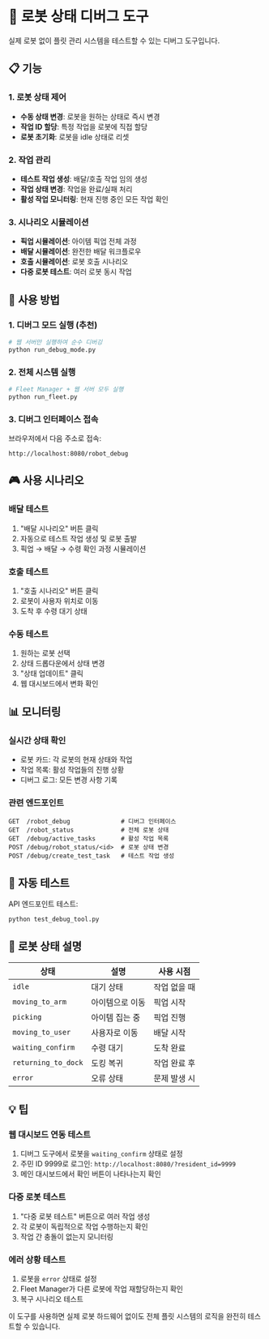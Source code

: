 # 🔧 로봇 상태 디버그 도구

실제 로봇 없이 플릿 관리 시스템을 테스트할 수 있는 디버그 도구입니다.

## 📋 기능

### 1. 로봇 상태 제어
- **수동 상태 변경**: 로봇을 원하는 상태로 즉시 변경
- **작업 ID 할당**: 특정 작업을 로봇에 직접 할당
- **로봇 초기화**: 로봇을 idle 상태로 리셋

### 2. 작업 관리
- **테스트 작업 생성**: 배달/호출 작업 임의 생성
- **작업 상태 변경**: 작업을 완료/실패 처리
- **활성 작업 모니터링**: 현재 진행 중인 모든 작업 확인

### 3. 시나리오 시뮬레이션
- **픽업 시뮬레이션**: 아이템 픽업 전체 과정
- **배달 시뮬레이션**: 완전한 배달 워크플로우
- **호출 시뮬레이션**: 로봇 호출 시나리오
- **다중 로봇 테스트**: 여러 로봇 동시 작업

## 🚀 사용 방법

### 1. 디버그 모드 실행 (추천)
```bash
# 웹 서버만 실행하여 순수 디버깅
python run_debug_mode.py
```

### 2. 전체 시스템 실행
```bash
# Fleet Manager + 웹 서버 모두 실행
python run_fleet.py
```

### 3. 디버그 인터페이스 접속
브라우저에서 다음 주소로 접속:
```
http://localhost:8080/robot_debug
```

## 🎮 사용 시나리오

### 배달 테스트
1. "배달 시나리오" 버튼 클릭 
2. 자동으로 테스트 작업 생성 및 로봇 출발
3. 픽업 → 배달 → 수령 확인 과정 시뮬레이션

### 호출 테스트  
1. "호출 시나리오" 버튼 클릭
2. 로봇이 사용자 위치로 이동
3. 도착 후 수령 대기 상태

### 수동 테스트
1. 원하는 로봇 선택
2. 상태 드롭다운에서 상태 변경
3. "상태 업데이트" 클릭
4. 웹 대시보드에서 변화 확인

## 📊 모니터링

### 실시간 상태 확인
- 로봇 카드: 각 로봇의 현재 상태와 작업
- 작업 목록: 활성 작업들의 진행 상황  
- 디버그 로그: 모든 변경 사항 기록

### 관련 엔드포인트
```
GET  /robot_debug              # 디버그 인터페이스
GET  /robot_status             # 전체 로봇 상태
GET  /debug/active_tasks       # 활성 작업 목록
POST /debug/robot_status/<id>  # 로봇 상태 변경
POST /debug/create_test_task   # 테스트 작업 생성
```

## 🧪 자동 테스트

API 엔드포인트 테스트:
```bash
python test_debug_tool.py
```

## 🔄 로봇 상태 설명

| 상태 | 설명 | 사용 시점 |
|------|------|-----------|
| `idle` | 대기 상태 | 작업 없을 때 |
| `moving_to_arm` | 아이템으로 이동 | 픽업 시작 |
| `picking` | 아이템 집는 중 | 픽업 진행 |
| `moving_to_user` | 사용자로 이동 | 배달 시작 |
| `waiting_confirm` | 수령 대기 | 도착 완료 |
| `returning_to_dock` | 도킹 복귀 | 작업 완료 후 |
| `error` | 오류 상태 | 문제 발생 시 |

## 💡 팁

### 웹 대시보드 연동 테스트
1. 디버그 도구에서 로봇을 `waiting_confirm` 상태로 설정
2. 주민 ID 9999로 로그인: `http://localhost:8080/?resident_id=9999`
3. 메인 대시보드에서 확인 버튼이 나타나는지 확인

### 다중 로봇 테스트
1. "다중 로봇 테스트" 버튼으로 여러 작업 생성
2. 각 로봇이 독립적으로 작업 수행하는지 확인
3. 작업 간 충돌이 없는지 모니터링

### 에러 상황 테스트
1. 로봇을 `error` 상태로 설정
2. Fleet Manager가 다른 로봇에 작업 재할당하는지 확인
3. 복구 시나리오 테스트

이 도구를 사용하면 실제 로봇 하드웨어 없이도 전체 플릿 시스템의 로직을 완전히 테스트할 수 있습니다.